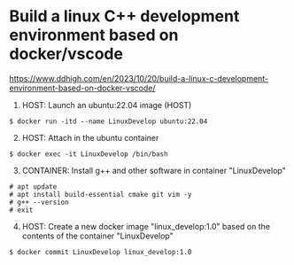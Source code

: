 # Build a linux C++ development environment based on docker/vscode

<https://www.ddhigh.com/en/2023/10/20/build-a-linux-c-development-environment-based-on-docker-vscode/>


1. HOST: Launch an ubuntu:22.04 image (HOST)
```
$ docker run -itd --name LinuxDevelop ubuntu:22.04
```

2. HOST: Attach in the ubuntu container
```
$ docker exec -it LinuxDevelop /bin/bash
```

3. CONTAINER: Install g++ and other software in container "LinuxDevelop"
```
# apt update
# apt install build-essential cmake git vim -y
# g++ --version
# exit
```

4. HOST: Create a new docker image "linux_develop:1.0" based on the contents of the container "LinuxDevelop"  
```
$ docker commit LinuxDevelop linux_develop:1.0
```